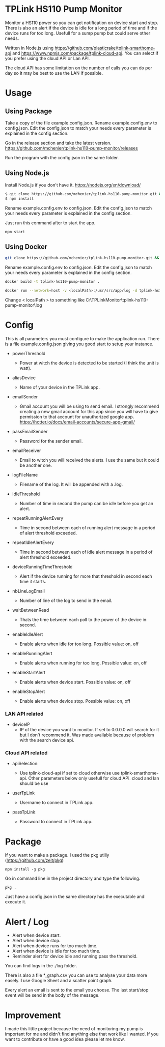 # TPLink HS110 Pump Monitor
Monitor a HS110 power so you can get notification on device start and stop.
There is also an alert if the device is idle for a long period of time and if the device runs for too long.
Usefull for a sump pump but could serve other needs.

Written in Node.js using https://github.com/plasticrake/tplink-smarthome-api and https://www.npmjs.com/package/tplink-cloud-api.
You can select if you prefer using the cloud API or Lan API.

The cloud API has some limitation on the number of calls you can do per day so it may be best to use the LAN if possible.

# Usage 

## Using Package

Take a copy of the file example.config.json.
Rename example.config.env to config.json.
Edit the config.json to match your needs every parameter is explained in the config section.

Go in the release section and take the latest version.
https://github.com/mchenier/tplink-hs110-pump-monitor/releases

Run the program with the config.json in the same folder.

## Using Node.js

Install Node.js if you don't have it. https://nodejs.org/en/download/

```sh
$ git clone https://github.com/mchenier/tplink-hs110-pump-monitor.git && cd tplink-hs110-pump-monitor
$ npm install
```

Rename example.config.env to config.json.
Edit the config.json to match your needs every parameter is explained in the config section.

Just run this command after to start the app.
```
npm start
```

## Using Docker

```sh
git clone https://github.com/mchenier/tplink-hs110-pump-monitor.git && cd tplink-hs110-pump-monitor
```

Rename example.config.env to config.json.
Edit the config.json to match your needs every parameter is explained in the config section.

```sh
docker build -t tplink-hs110-pump-monitor .

docker run --network=host -v <localPath>:/usr/src/app/log -d tplink-hs110-pump-monitor
```

Change < localPath > to something like C:\TPLinkMonitor\tplink-hs110-pump-monitor\log

# Config

This is all parameters you must configure to make the application run. There is a file example.config.json giving you good start to setup your instance.

+ powerThreshold
    + Power at witch the device is detected to be started (I think the unit is watt).

+ aliasDevice
    + Name of your device in the TPLink app.

+ emailSender
    + Gmail account you will be using to send email.
    I strongly recommend creating a new gmail account for this app since you will have to give permission to that account for unauthorized google app.
    https://hotter.io/docs/email-accounts/secure-app-gmail/

+ passEmailSender
    + Password for the sender email.

+ emailReceiver
    + Email to witch you will received the alerts. I use the same but it could be another one.

+ logFileName
    + Filename of the log. It will be appended with a .log.

+ idleThreshold
    + Number of time in second the pump can be idle before you get an alert.

+ repeatRunningAlertEvery
    + Time in second between each of running alert message in a period of alert threshold exceeded.

+ repeatIdleAlertEvery
    + Time in second between each of idle alert message in a period of alert threshold exceeded.

+ deviceRunningTimeThreshold
    + Alert if the device running for more that threshold in second each time it starts.

+ nbLineLogEmail
    + Number of line of the log to send in the email.

+ waitBetweenRead
    + Thats the time between each poll to the power of the device in second.

+ enableIdleAlert
    + Enable alerts when idle for too long. Possible value: on, off

+ enableRunningAlert
    + Enable alerts when running for too long. Possible value: on, off

+ enableStartAlert
    + Enable alerts when device start. Possible value: on, off

+ enableStopAlert
    + Enable alerts when device stop. Possible value: on, off

### LAN API related

+ deviceIP
    + IP of the device you want to monitor. If set to 0.0.0.0 will search for it but I don't recommend it. Was made available because of problem with the search device api.

### Cloud API related

+ apiSelection
    + Use tplink-cloud-api if set to cloud otherwise use tplink-smarthome-api. Other parameters below only usefull for cloud API.
    cloud and lan should be use

+ userTpLink
    + Username to connect in TPLink app.

+ passTpLink
    + Password to connect in TPLink app.

# Package

If you want to make a package. I used the pkg utiliy (https://github.com/zeit/pkg)

```
npm install -g pkg
```

Go in command line in the project directory and type the following.

```
pkg .
```

Just have a config.json in the same directory has the executable and execute it.

# Alert / Log

+ Alert when device start.
+ Alert when device stop.
+ Alert when device runs for too much time.
+ Alert when device is idle for too much time.
+ Reminder alert for device idle and running pass the threshold.

You can find logs in the ./log folder. 

There is also a file *_graph.csv you can use to analyse your data more easely. I use Google Sheet and a scatter point graph.

Every alert an email is sent to the email you choose. The last start/stop event will be send in the body of the message.

# Improvement

I made this little project because the need of monitoring my pump is important for me and didn't find anything else that work like I wanted.
If you want to contribute or have a good idea please let me know.
